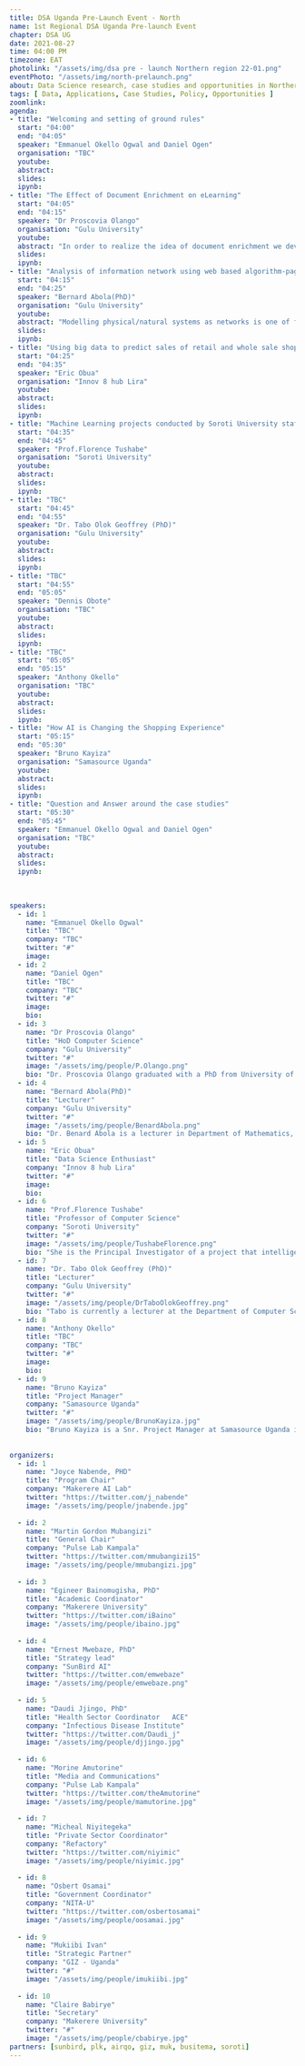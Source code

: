 ```yaml
---
title: DSA Uganda Pre-Launch Event - North
name: 1st Regional DSA Uganda Pre-launch Event
chapter: DSA UG
date: 2021-08-27
time: 04:00 PM
timezone: EAT
photolink: "/assets/img/dsa pre - launch Northern region 22-01.png"
eventPhoto: "/assets/img/north-prelaunch.png"
about: Data Science research, case studies and opportunities in Northern Uganda 🇺🇬
tags: [ Data, Applications, Case Studies, Policy, Opportunities ]
zoomlink:
agenda: 
- title: "Welcoming and setting of ground rules"
  start: "04:00"
  end: "04:05"
  speaker: "Emmanuel Okello Ogwal and Daniel Ogen" 
  organisation: "TBC"
  youtube:
  abstract:
  slides:
  ipynb:
- title: "The Effect of Document Enrichment on eLearning"
  start: "04:05"
  end: "04:15"
  speaker: "Dr Proscovia Olango"
  organisation: "Gulu University"
  youtube:
  abstract: "In order to realize the idea of document enrichment we developed a tool called TermPedia which predicts and defines technical terms. The definitions are extracted from Wikipedia, and the technical terms are also linked to contextually relevant Wikipedia articles which provide further explanation for the definitions. This paper presents results from a user study that was carried out to find out the effect of document enrichment on e-learning from educational documents (textbooks). In particular the study tried to answer the following questions, 1. Does document enrichment improve understanding of an e-content? 2. Does document enrichment reduce the time needed to e-Learn from an educational document?"
  slides: 
  ipynb:
- title: "Analysis of information network using web based algorithm-page rank."
  start: "04:15"
  end: "04:25"
  speaker: "Bernard Abola(PhD)"
  organisation: "Gulu University"
  youtube:
  abstract: "Modelling physical/natural systems as networks is one of fast-growing research areas in applied mathematics. These systems include: social, bio-stochastics, telecommunication, queuing, reliability systems and citation networks. Importantly, attributes (nodes) of such systems are usually millions or billions. In some instances, the attributes can be few but the system keep changing from time to time this dynamics phenomenon rather exist algorithms ineffective. Moreover, networks models are recognised as potential objects to filter information from such systems.  In fact, modelling physical or engineering systems as networks have greatly improved understanding of complex systems. <br>In this talk, the popular Markov models commonly used in ranking (PageRank) problems will be presented.   The focus will be on analysis of information Markov chain, where the phase spaces split into non-communicative groups of states. Recent analytical and numerical results will be given."
  slides: 
  ipynb:
- title: "Using big data to predict sales of retail and whole sale shops to predict consumers desires over time"
  start: "04:25"
  end: "04:35"
  speaker: "Eric Obua"
  organisation: "Innov 8 hub Lira"
  youtube:
  abstract:
  slides: 
  ipynb:
- title: "Machine Learning projects conducted by Soroti University staff in the recent years."
  start: "04:35"
  end: "04:45"
  speaker: "Prof.Florence Tushabe"
  organisation: "Soroti University"
  youtube:
  abstract:
  slides: 
  ipynb:
- title: "TBC"
  start: "04:45"
  end: "04:55"
  speaker: "Dr. Tabo Olok Geoffrey (PhD)"
  organisation: "Gulu University"
  youtube:
  abstract:
  slides: 
  ipynb:
- title: "TBC"
  start: "04:55"
  end: "05:05"
  speaker: "Dennis Obote"
  organisation: "TBC"
  youtube:
  abstract:
  slides: 
  ipynb:
- title: "TBC"
  start: "05:05"
  end: "05:15"
  speaker: "Anthony Okello"
  organisation: "TBC"
  youtube:
  abstract:
  slides: 
  ipynb:
- title: "How AI is Changing the Shopping Experience"
  start: "05:15"
  end: "05:30"
  speaker: "Bruno Kayiza"
  organisation: "Samasource Uganda"
  youtube:
  abstract:
  slides: 
  ipynb:
- title: "Question and Answer around the case studies"
  start: "05:30"
  end: "05:45"
  speaker: "Emmanuel Okello Ogwal and Daniel Ogen" 
  organisation: "TBC"
  youtube:
  abstract:
  slides:
  ipynb:
  
  
  
speakers: 
  - id: 1
    name: "Emmanuel Okello Ogwal"
    title: "TBC"
    company: "TBC"
    twitter: "#"
    image: 
  - id: 2
    name: "Daniel Ogen"
    title: "TBC"
    company: "TBC"
    twitter: "#"
    image: 
    bio: 
  - id: 3
    name: "Dr Proscovia Olango"
    title: "HoD Computer Science"
    company: "Gulu University"
    twitter: "#"
    image: "/assets/img/people/P.Olango.png"
    bio: "Dr. Proscovia Olango graduated with a PhD from University of Groningen in 2020 and is currently a full-time lecturer and head of department of computer science at Gulu University in Uganda. Her research interest is in improving reading comprehension through document enrichment. The four pillars that currently support this interest are Design Science, Big Data, Human Language Technologies, and Innovative ICT for eLearning and Sustainable Development. Proscovia is the Chair of a Doctorial Community and a member of the Information Retrieval research group at the department of Computer Science, Gulu University."
  - id: 4
    name: "Bernard Abola(PhD)"
    title: "Lecturer"
    company: "Gulu University"
    twitter: "#"
    image: "/assets/img/people/BenardAbola.png"
    bio: "Dr. Benard Abola is a lecturer in Department of Mathematics, Faculty of Science, Gulu University. Highly interested in applications of probability, statistics and machine learning for industries. Furthermore, he has done researched in developing algorithms for analysis of information networks. Currently, a member of Applied Probability Theory of Eastern Africa (APREA) Research Group."
  - id: 5
    name: "Eric Obua"
    title: "Data Science Enthusiast"
    company: "Innov 8 hub Lira"
    twitter: "#"
    image: 
    bio: 
  - id: 6
    name: "Prof.Florence Tushabe"
    title: "Professor of Computer Science"
    company: "Soroti University"
    twitter: "#"
    image: "/assets/img/people/TushabeFlorence.png"
    bio: "She is the Principal Investigator of a project that intelligently recognises aflatoxins in grain. She started her interesting research in machine learning from 2007 while undertaking her PhD studies, where she applied ML/DS within image based retrieval and for the recognition of traffic lights and recognition of everyday common objects from a 20,000 image database.<br>Prof. Florence studied at the University of Groningen in the Netherlands, Makerere University and the University of Dar es salaam in Tanzania.."
  - id: 7
    name: "Dr. Tabo Olok Geoffrey (PhD)"
    title: "Lecturer"
    company: "Gulu University"
    twitter: "#"
    image: "/assets/img/people/DrTaboOlokGeoffrey.png"
    bio: "Tabo is currently a lecturer at the Department of Computer Science at Gulu University. He holds a PhD in user-driven innovation, learning and design from Aalborg University, Denmark and a Master of Science in Computer Science from Makerere University, Uganda. His research activities currently cover digital learning and Artificial Intelligence (AI) in higher education. In collaboration with CanopyLAB we are researching on AI as a supporting tool in higher education. We are currently evaluating effectiveness of a recommender system module integrated on the learning platform with teachers and students at Gulu University."
  - id: 8
    name: "Anthony Okello"
    title: "TBC"
    company: "TBC"
    twitter: "#"
    image:  
    bio: 
  - id: 9
    name: "Bruno Kayiza"
    title: "Project Manager"
    company: "Samasource Uganda"
    twitter: "#"
    image: "/assets/img/people/BrunoKayiza.jpg" 
    bio: "Bruno Kayiza is a Snr. Project Manager at Samasource Uganda in Gulu vested in the generation of training data, managing the delivery of a secure alternative to traditional crowdsourced data annotation models by combining industry-leading software with a trained, directly managed workforce. Passionate about training data, he has supported its generation making use of image, video and sensor data annotation for computer vision and natural language processing in industries including automotive, navigation, AR/VR, biotech, agriculture, manufacturing, and e-commerce."
  
  
organizers: 
  - id: 1
    name: "Joyce Nabende, PHD"
    title: "Program Chair"
    company: "Makerere AI Lab"
    twitter: "https://twitter.com/j_nabende"
    image: "/assets/img/people/jnabende.jpg"
   
  - id: 2
    name: "Martin Gordon Mubangizi"
    title: "General Chair"
    company: "Pulse Lab Kampala"
    twitter: "https://twitter.com/mmubangizi15"
    image: "/assets/img/people/mmubangizi.jpg"
   
  - id: 3
    name: "Egineer Bainomugisha, PhD"
    title: "Academic Coordinator"
    company: "Makerere University"
    twitter: "https://twitter.com/iBaino"
    image: "/assets/img/people/ibaino.jpg"
   
  - id: 4
    name: "Ernest Mwebaze, PhD"
    title: "Strategy lead"
    company: "SunBird AI"
    twitter: "https://twitter.com/emwebaze"
    image: "/assets/img/people/emwebaze.png"
    
  - id: 5
    name: "Daudi Jjingo, PhD"
    title: "Health Sector Coordinator	ACE"
    company: "Infectious Disease Institute"
    twitter: "https://twitter.com/Daudi_j"
    image: "/assets/img/people/djjingo.jpg"
    
  - id: 6
    name: "Morine Amutorine"
    title: "Media and Communications"
    company: "Pulse Lab Kampala"
    twitter: "https://twitter.com/theAmutorine"
    image: "/assets/img/people/mamutorine.jpg"
    
  - id: 7
    name: "Micheal Niyitegeka"
    title: "Private Sector Coordinator"
    company: "Refactory"
    twitter: "https://twitter.com/niyimic"
    image: "/assets/img/people/niyimic.jpg"
    
  - id: 8
    name: "Osbert Osamai"
    title: "Government Coordinator"
    company: "NITA-U"
    twitter: "https://twitter.com/osbertosamai"
    image: "/assets/img/people/oosamai.jpg"
    
  - id: 9
    name: "Mukiibi Ivan"
    title: "Strategic Partner"
    company: "GIZ - Uganda"
    twitter: "#"
    image: "/assets/img/people/imukiibi.jpg"
    
  - id: 10
    name: "Claire Babirye"
    title: "Secretary"
    company: "Makerere University"
    twitter: "#"
    image: "/assets/img/people/cbabirye.jpg"
partners: [sunbird, plk, airqo, giz, muk, busitema, soroti]
---
```


